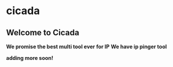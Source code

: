 # cicada
## Welcome to Cicada

**We promise the best multi tool ever for IP**
**We have ip pinger tool**

__adding more soon!__
